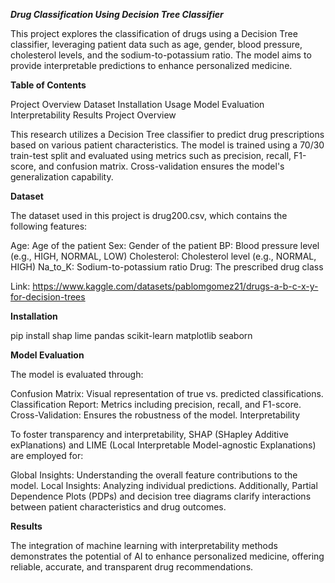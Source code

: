 ***Drug Classification Using Decision Tree Classifier***

This project explores the classification of drugs using a Decision Tree classifier, leveraging patient data such as age, gender, blood pressure, cholesterol levels, and the sodium-to-potassium ratio. The model aims to provide interpretable predictions to enhance personalized medicine.

**Table of Contents**

Project Overview
Dataset
Installation
Usage
Model Evaluation
Interpretability
Results
Project Overview

This research utilizes a Decision Tree classifier to predict drug prescriptions based on various patient characteristics. The model is trained using a 70/30 train-test split and evaluated using metrics such as precision, recall, F1-score, and confusion matrix. Cross-validation ensures the model's generalization capability.

**Dataset**

The dataset used in this project is drug200.csv, which contains the following features:

Age: Age of the patient
Sex: Gender of the patient
BP: Blood pressure level (e.g., HIGH, NORMAL, LOW)
Cholesterol: Cholesterol level (e.g., NORMAL, HIGH)
Na_to_K: Sodium-to-potassium ratio
Drug: The prescribed drug class

Link:
https://www.kaggle.com/datasets/pablomgomez21/drugs-a-b-c-x-y-for-decision-trees

**Installation**

pip install shap lime pandas scikit-learn matplotlib seaborn

**Model Evaluation**

The model is evaluated through:

Confusion Matrix: Visual representation of true vs. predicted classifications.
Classification Report: Metrics including precision, recall, and F1-score.
Cross-Validation: Ensures the robustness of the model.
Interpretability

To foster transparency and interpretability, SHAP (SHapley Additive exPlanations) and LIME (Local Interpretable Model-agnostic Explanations) are employed for:

Global Insights: Understanding the overall feature contributions to the model.
Local Insights: Analyzing individual predictions.
Additionally, Partial Dependence Plots (PDPs) and decision tree diagrams clarify interactions between patient characteristics and drug outcomes.

**Results**

The integration of machine learning with interpretability methods demonstrates the potential of AI to enhance personalized medicine, offering reliable, accurate, and transparent drug recommendations.
